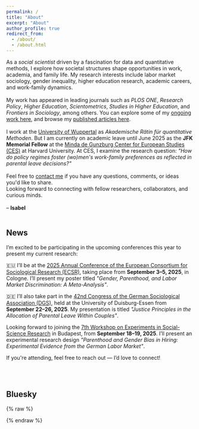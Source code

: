 ```yaml
---
permalink: /
title: "About"
excerpt: "About"
author_profile: true
redirect_from: 
  - /about/
  - /about.html
---
```


As a *social scientist* driven by a fascination for data and quantitative methods, I explore how societal structures shape opportunities in work, academia, and family life. My research interests include labor market sociology, gender inequality, higher education research, academic careers, and work-family dynamics.
<br><br>
My work has appeared in leading journals such as <i>PLOS ONE</i>, <i>Research Policy</i>, <i>Higher Education</i>, <i>Scientometrics</i>, <i>Studies in Higher Education</i>, and <i>Frontiers in Sociology</i>, among others. 
You can explore some of my <a href="https://isabelhabicht.github.io/research/">ongoing work here</a>, and browse my <a href="https://isabelhabicht.github.io/publications/">published articles here</a>. 
<br><br>
I work at the <a href="https://www.org-soz.uni-wuppertal.de/de/team/detail/habicht/">University of Wuppertal</a> as *Akademische Rätin für quantitative Methoden*. But I am currently on academic leave until June 2025 as the <strong>JFK Memorial Fellow</strong> at the <a href="https://ces.fas.harvard.edu/people/isabel-habicht">Minda de Gunzburg Center for European Studies (CES)</a> at Harvard University. At CES, I examine the research question: <i>"How do policy regimes foster (wo)men's work-family preferences as reflected in parental leave decisions?"</i>
<br><br>
Feel free to <a href="mailto:habicht@uni-wuppertal.de">contact me</a> if you have any questions, comments, or ideas you'd like to share.  
Looking forward to connecting with fellow researchers, collaborators, and curious minds.  
<br>
– **Isabel**
<br><br>
## News

I’m excited to be participating in the upcoming conferences this year to present my current research:

🇪🇺 I’ll be at the <a href="https://uni-koeln.converia.de/frontend/index.php?folder_id=549&page_id=" target="_blank">2025 Annual Conference of the European Consortium for Sociological Research (ECSR)</a>, taking place from <strong>September 3–5, 2025</strong>, in Cologne.
I’ll present my poster titled <i>"Gender, Parenthood, and Labor Market Discrimination: A Meta-Analysis"</i>.

🇩🇪 I’ll also take part in the <a href="https://kongress2025.soziologie.de/" target="_blank">42nd Congress of the German Sociological Association (DGS)</a>, held at the University of Duisburg-Essen from <strong>September 22–26, 2025</strong>.
My presentation is titled <i>"Justice Principles in the Allocation of Parental Leave Within Couples"</i>.

Looking forward to joining the <a href="https://kti.krtk.hu/en/rct-workshop/" target="_blank">7th Workshop on Experiments in Social-Science Research</a> in Budapest, from <strong>September 18–19, 2025</strong>.
I’ll present an experimental research design <i>"Parenthood and Gender Bias in Hiring: Experimental Evidence from the German Labor Market"</i>.

If you're attending, feel free to reach out — I’d love to connect!

<br><br>
## Bluesky
{% raw %}
<!-- Responsive Bluesky feed embed -->
<style>
  .bsky-embed-container {
    max-width: 100%;
    overflow-x: auto;
  }

  @media screen and (max-width: 600px) {
    #embedbsky-com-timeline-embed {
      height: 300px !important; /* Shrink on small screens */
    }
  }
</style>

<div class="bsky-embed-container">
  <link rel="stylesheet" href="https://embedbsky.com/embedbsky.com-master-min.css" />
  <div id="embedbsky-com-timeline-embed"></div>
  <script>
    let containerWidth = 100, containerHeight = 400;
    const getHtml = async t => {
      const e = await fetch(t);
      return 200 !== e.status
        ? '<p><strong>No feed data could be located</p></strong>'
        : e.text();
    };
    document.addEventListener('DOMContentLoaded', async () => {
      const t = (new Date).toISOString(),
            e = document.getElementById('embedbsky-com-timeline-embed');
      e.style.width = "100%";
      e.style.height = `${containerHeight}px`;
      const n = await getHtml("https://embedbsky.com/feeds/93ead8a4523fd31a6720746cd46e91228d76b84d58f2e0d67227b6c7c79896a4.html?v=" + t); 
      e.innerHTML = n;
    });
  </script>
</div>
{% endraw %}

<!-- Without Bluesky Reposts: v=${t}`) -->
